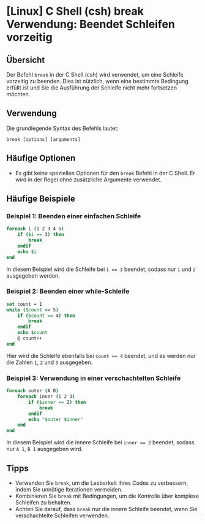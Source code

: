 # [Linux] C Shell (csh) break Verwendung: Beendet Schleifen vorzeitig

## Übersicht
Der Befehl `break` in der C Shell (csh) wird verwendet, um eine Schleife vorzeitig zu beenden. Dies ist nützlich, wenn eine bestimmte Bedingung erfüllt ist und Sie die Ausführung der Schleife nicht mehr fortsetzen möchten.

## Verwendung
Die grundlegende Syntax des Befehls lautet:

```
break [options] [arguments]
```

## Häufige Optionen
- Es gibt keine speziellen Optionen für den `break` Befehl in der C Shell. Er wird in der Regel ohne zusätzliche Argumente verwendet.

## Häufige Beispiele

### Beispiel 1: Beenden einer einfachen Schleife
```csh
foreach i (1 2 3 4 5)
    if ($i == 3) then
        break
    endif
    echo $i
end
```
In diesem Beispiel wird die Schleife bei `i == 3` beendet, sodass nur `1` und `2` ausgegeben werden.

### Beispiel 2: Beenden einer while-Schleife
```csh
set count = 1
while ($count <= 5)
    if ($count == 4) then
        break
    endif
    echo $count
    @ count++
end
```
Hier wird die Schleife ebenfalls bei `count == 4` beendet, und es werden nur die Zahlen `1`, `2` und `3` ausgegeben.

### Beispiel 3: Verwendung in einer verschachtelten Schleife
```csh
foreach outer (A B)
    foreach inner (1 2 3)
        if ($inner == 2) then
            break
        endif
        echo "$outer $inner"
    end
end
```
In diesem Beispiel wird die innere Schleife bei `inner == 2` beendet, sodass nur `A 1`, `B 1` ausgegeben wird.

## Tipps
- Verwenden Sie `break`, um die Lesbarkeit Ihres Codes zu verbessern, indem Sie unnötige Iterationen vermeiden.
- Kombinieren Sie `break` mit Bedingungen, um die Kontrolle über komplexe Schleifen zu behalten.
- Achten Sie darauf, dass `break` nur die innere Schleife beendet, wenn Sie verschachtelte Schleifen verwenden.